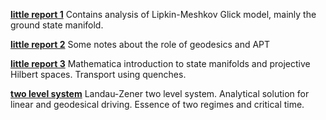 [**little report 1**](https://github.com/strelda/dp/blob/main/littleReports/littleReport1/en/thesis.pdf)
Contains analysis of Lipkin-Meshkov Glick model, mainly the ground state manifold.

[**little report 2**](https://github.com/strelda/dp/blob/main/littleReports/littleReport2/en/thesis.pdf)
Some notes about the role of geodesics and APT

[**little report 3**](https://github.com/strelda/dp/blob/main/littleReports/littleReport3/en/thesis.pdf)
Mathematica introduction to state manifolds and projective Hilbert spaces. Transport using quenches.

[**two level system**](https://github.com/strelda/dp/blob/main/littleReports/twoLevelSystem/en/thesis.pdf)
Landau-Zener two level system. Analytical solution for linear and geodesical driving. Essence of two regimes and critical time.
